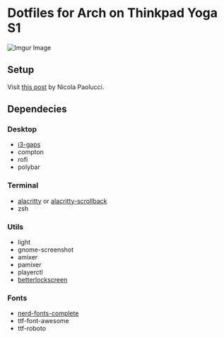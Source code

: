 # Dotfiles for Arch on Thinkpad Yoga S1

![Imgur Image](https://i.imgur.com/YJS4rpM.png)

## Setup

Visit [this post](https://developer.atlassian.com/blog/2016/02/best-way-to-store-dotfiles-git-bare-repo/) by Nicola Paolucci.

## Dependecies

### Desktop

* [i3-gaps](https://github.com/Airblader/i3)
* compton
* rofi
* polybar

### Terminal

* [alacritty](https://github.com/jwilm/alacritty) or [alacritty-scrollback](https://aur.archlinux.org/packages/alacritty-scrollback-git/)
* zsh

### Utils

* light
* gnome-screenshot
* amixer
* pamixer
* playerctl
* [betterlockscreen](https://github.com/pavanjadhaw/betterlockscreen)

### Fonts

* [nerd-fonts-complete](https://aur.archlinux.org/packages/nerd-fonts-complete/)
* ttf-font-awesome
* ttf-roboto
